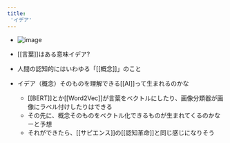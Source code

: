 ```yaml
---
title:
 'イデア'
---
```


- ![image](https://gyazo.com/a0c3db1b121992e0928c492dcaecc184/thumb/1000)


- [[言葉]]はある意味イデア?
- 人間の認知的にはいわゆる「[[概念]]」のこと

- イデア（概念）そのものを理解できる[[AI]]って生まれるのかな
    - [[BERT]]とか[[Word2Vec]]が言葉をベクトルにしたり、画像分類器が画像にラベル付けしたりはできる
    - その先に、概念そのものをベクトル化できるものが生まれてくるのかなーと予想
    - それができたら、[[サピエンス]]の[[認知革命]]と同じ感じになりそう
